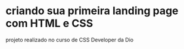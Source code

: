 # criando sua primeira landing page com HTML e CSS
 projeto realizado no curso de CSS Developer da Dio
